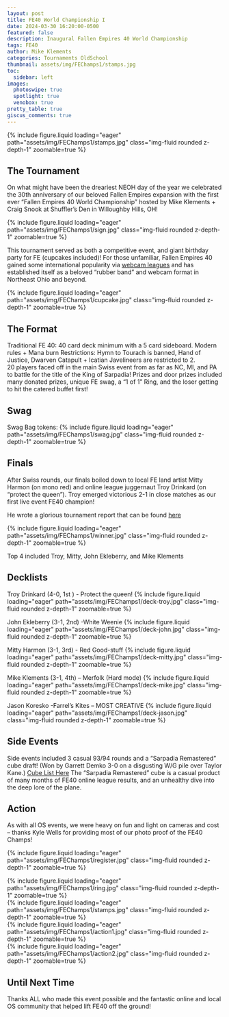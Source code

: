 ```yaml
---
layout: post
title: FE40 World Championship I
date: 2024-03-30 16:20:00-0500
featured: false
description: Inaugural Fallen Empires 40 World Championship
tags: FE40
author: Mike Klements
categories: Tournaments OldSchool
thumbnail: assets/img/FEChamps1/stamps.jpg
toc:
  sidebar: left
images:
  photoswipe: true
  spotlight: true
  venobox: true
pretty_table: true
giscus_comments: true
---
```


{% include figure.liquid loading="eager" path="assets/img/FEChamps1/stamps.jpg" class="img-fluid rounded z-depth-1" zoomable=true %}

## The Tournament

On what might have been the dreariest NEOH day of the year we celebrated the 30th anniversary of our beloved Fallen Empires expansion with the first ever “Fallen Empires 40 World Championship” hosted by Mike Klements + Craig Snook at Shuffler’s Den in Willoughby Hills, OH!

{% include figure.liquid loading="eager" path="assets/img/FEChamps1/sign.jpg" class="img-fluid rounded z-depth-1" zoomable=true %}

This tournament served as both a competitive event, and giant birthday party for FE (cupcakes included)! For those unfamiliar, Fallen Empires 40 gained some international popularity via <a href="https://www.facebook.com/groups/468172425315016">webcam leagues</a> and has established itself as a beloved “rubber band” and webcam format in Northeast Ohio and beyond.

{% include figure.liquid loading="eager" path="assets/img/FEChamps1/cupcake.jpg" class="img-fluid rounded z-depth-1" zoomable=true %}

## The Format

Traditional FE 40: 40 card deck minimum with a 5 card sideboard. Modern rules + Mana burn
Restrictions: Hymn to Tourach is banned, Hand of Justice, Dwarven Catapult + Icatian Javelineers are restricted to 2.  
20 players faced off in the main Swiss event from as far as NC, MI, and PA to battle for the title of the King of Sarpadia! Prizes and door prizes included many donated prizes, unique FE swag, a “1 of 1” Ring, and the loser getting to hit the catered buffet first!

## Swag

Swag Bag tokens:
{% include figure.liquid loading="eager" path="assets/img/FEChamps1/swag.jpg" class="img-fluid rounded z-depth-1" zoomable=true %}

## Finals

After Swiss rounds, our finals boiled down to local FE land artist Mitty Harmon (on mono red) and online league juggernaut Troy Drinkard (on “protect the queen”). Troy emerged victorious 2-1 in close matches as our first live event FE40 champion!

He wrote a glorious tournament report that can be found <a href="https://docs.google.com/document/d/18JhSvmEoZAl61pSGAMu3TEFhc37NkSpd6MF4fg-hMvA/edit">here</a>

{% include figure.liquid loading="eager" path="assets/img/FEChamps1/winner.jpg" class="img-fluid rounded z-depth-1" zoomable=true %}

Top 4 included Troy, Mitty, John Ekleberry, and Mike Klements

## Decklists

Troy Drinkard (4-0, 1st ) - Protect the queen!
{% include figure.liquid loading="eager" path="assets/img/FEChamps1/deck-troy.jpg" class="img-fluid rounded z-depth-1" zoomable=true %}

John Ekleberry (3-1, 2nd) -White Weenie
{% include figure.liquid loading="eager" path="assets/img/FEChamps1/deck-john.jpg" class="img-fluid rounded z-depth-1" zoomable=true %}

Mitty Harmon (3-1, 3rd) - Red Good-stuff
{% include figure.liquid loading="eager" path="assets/img/FEChamps1/deck-mitty.jpg" class="img-fluid rounded z-depth-1" zoomable=true %}

Mike Klements (3-1, 4th) – Merfolk (Hard mode)
{% include figure.liquid loading="eager" path="assets/img/FEChamps1/deck-mike.jpg" class="img-fluid rounded z-depth-1" zoomable=true %}

Jason Koresko -Farrel’s Kites – MOST CREATIVE
{% include figure.liquid loading="eager" path="assets/img/FEChamps1/deck-jason.jpg" class="img-fluid rounded z-depth-1" zoomable=true %}

## Side Events

Side events included 3 casual 93/94 rounds and a “Sarpadia Remastered” cube draft! (Won by Garrett Demko 3-0 on a disgusting W/G pile over Taylor Kane.) <a href="https://cubecobra.com/cube/list/SarpadiaRemastered">Cube List Here</a>
The “Sarpadia Remastered” cube is a casual product of many months of FE40 online league results, and an unhealthy dive into the deep lore of the plane.

## Action

As with all OS events, we were heavy on fun and light on cameras and cost – thanks Kyle Wells for providing most of our photo proof of the FE40 Champs!

{% include figure.liquid loading="eager" path="assets/img/FEChamps1/register.jpg" class="img-fluid rounded z-depth-1" zoomable=true %}

<div class="row">
    <div class="col-sm mt-3 mt-md-0">
        {% include figure.liquid loading="eager" path="assets/img/FEChamps1/ring.jpg" class="img-fluid rounded z-depth-1" zoomable=true %}
    </div>
    <div class="col-sm mt-3 mt-md-0">
        {% include figure.liquid loading="eager" path="assets/img/FEChamps1/stamps.jpg" class="img-fluid rounded z-depth-1" zoomable=true %}
    </div>
</div>
<div class="row">
    <div class="col-sm mt-3 mt-md-0">
        {% include figure.liquid loading="eager" path="assets/img/FEChamps1/action1.jpg" class="img-fluid rounded z-depth-1" zoomable=true %}
    </div>
    <div class="col-sm mt-3 mt-md-0">
        {% include figure.liquid loading="eager" path="assets/img/FEChamps1/action2.jpg" class="img-fluid rounded z-depth-1" zoomable=true %}
    </div>
</div>

## Until Next Time

Thanks ALL who made this event possible and the fantastic online and local OS community that helped lift FE40 off the ground!
